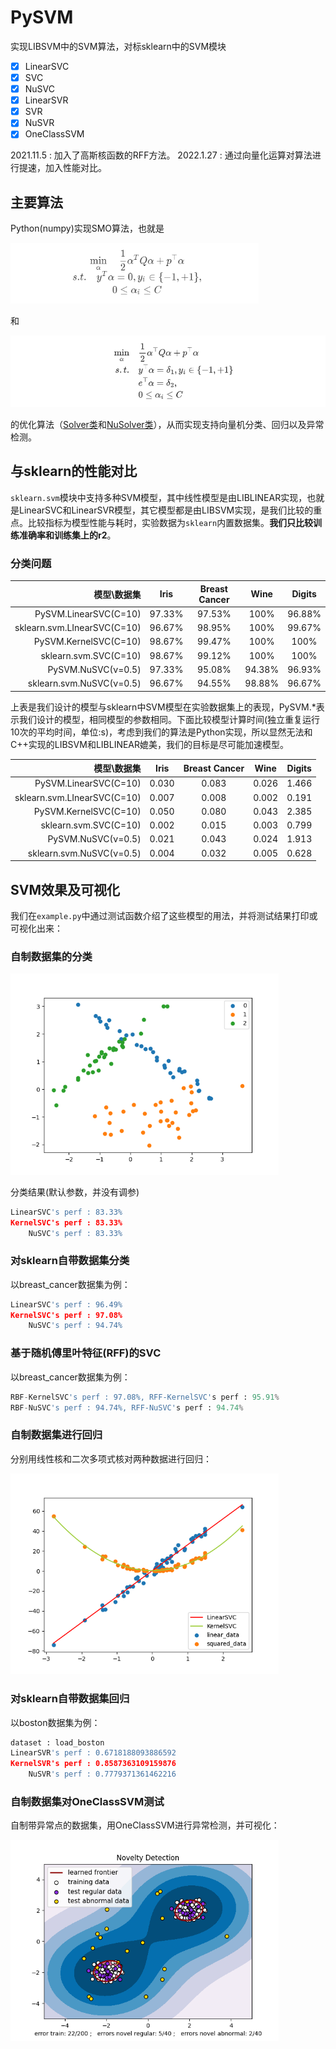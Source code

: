# PySVM

实现LIBSVM中的SVM算法，对标sklearn中的SVM模块

- [x] LinearSVC
- [x] SVC
- [x] NuSVC
- [x] LinearSVR
- [x] SVR
- [x] NuSVR
- [x] OneClassSVM

2021.11.5 : 加入了高斯核函数的RFF方法。
2022.1.27 : 通过向量化运算对算法进行提速，加入性能对比。

## 主要算法

Python(numpy)实现SMO算法，也就是

<img src="src/formula.png" alt="opt" style="zoom:67%;" />

和

<img src="src/nu-formula.png" alt="opt2" style="zoom: 55%;" />

的优化算法（[Solver类](./solver.py)和[NuSolver类](./solver.py)），从而实现支持向量机分类、回归以及异常检测。

## 与sklearn的性能对比

`sklearn.svm`模块中支持多种SVM模型，其中线性模型是由LIBLINEAR实现，也就是LinearSVC和LinearSVR模型，其它模型都是由LIBSVM实现，是我们比较的重点。比较指标为模型性能与耗时，实验数据为`sklearn`内置数据集。**我们只比较训练准确率和训练集上的r2**。

### 分类问题

|                 模型\数据集 |  Iris  | Breast Cancer |  Wine  | Digits |
| --------------------------: | :----: | :-----------: | :----: | :----: |
|       PySVM.LinearSVC(C=10) | 97.33% |    97.53%     |  100%  | 96.88% |
| sklearn.svm.LInearSVC(C=10) | 96.67% |    98.95%     |  100%  | 99.67% |
|       PySVM.KernelSVC(C=10) | 98.67% |    99.47%     |  100%  |  100%  |
|       sklearn.svm.SVC(C=10) | 98.67% |    99.12%     |  100%  |  100%  |
|          PySVM.NuSVC(ν=0.5) | 97.33% |    95.08%     | 94.38% | 96.93% |
|    sklearn.svm.NuSVC(ν=0.5) | 96.67% |    94.55%     | 98.88% | 96.67% |

上表是我们设计的模型与sklearn中SVM模型在实验数据集上的表现，PySVM.*表示我们设计的模型，相同模型的参数相同。下面比较模型计算时间(独立重复运行10次的平均时间，单位:s)，考虑到我们的算法是Python实现，所以显然无法和C++实现的LIBSVM和LIBLINEAR媲美，我们的目标是尽可能加速模型。

|                 模型\数据集 | Iris  | Breast Cancer | Wine  | Digits |
| --------------------------: | :---: | :-----------: | :---: | :----: |
|       PySVM.LinearSVC(C=10) | 0.030 |     0.083     | 0.026 | 1.466  |
| sklearn.svm.LInearSVC(C=10) | 0.007 |     0.008     | 0.002 | 0.191  |
|       PySVM.KernelSVC(C=10) | 0.050 |     0.080     | 0.043 | 2.385  |
|       sklearn.svm.SVC(C=10) | 0.002 |     0.015     | 0.003 | 0.799  |
|          PySVM.NuSVC(ν=0.5) | 0.021 |     0.043     | 0.024 | 1.913  |
|    sklearn.svm.NuSVC(ν=0.5) | 0.004 |     0.032     | 0.005 | 0.628  |

## SVM效果及可视化

我们在`example.py`中通过测试函数介绍了这些模型的用法，并将测试结果打印或可视化出来：

### 自制数据集的分类

<img src="src/1.png" alt="1" style="zoom:67%;" />

分类结果(默认参数，并没有调参)

```python
LinearSVC's perf : 83.33%
KernelSVC's perf : 83.33%
    NuSVC's perf : 83.33%
```

### 对sklearn自带数据集分类

以breast_cancer数据集为例：

```python
LinearSVC's perf : 96.49%
KernelSVC's perf : 97.08%
    NuSVC's perf : 94.74%
```

### 基于随机傅里叶特征(RFF)的SVC

以breast_cancer数据集为例：

```python
RBF-KernelSVC's perf : 97.08%, RFF-KernelSVC's perf : 95.91%
RBF-NuSVC's perf : 94.74%, RFF-NuSVC's perf : 94.74%
```

### 自制数据集进行回归

分别用线性核和二次多项式核对两种数据进行回归：

<img src="src/2.png" alt="2" style="zoom:67%;" />

### 对sklearn自带数据集回归

以boston数据集为例：

```python
dataset : load_boston
LinearSVR's perf : 0.6718188093886592
KernelSVR's perf : 0.8587363109159876
    NuSVR's perf : 0.7779371361462216
```

### 自制数据集对OneClassSVM测试

自制带异常点的数据集，用OneClassSVM进行异常检测，并可视化：

<img src="src/3.png" alt="3" style="zoom:67%;" />
